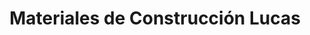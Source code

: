 ---
title: "Materiales de Construcción Lucas"
url: /25-de-mayo/materiales-de-construccion-lucas/
shop: comercio
---